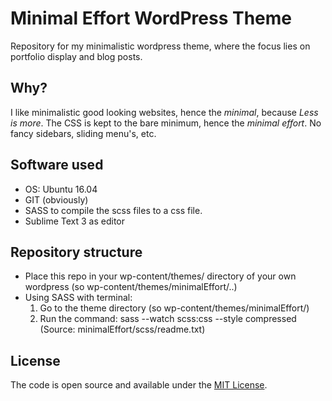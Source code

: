 # Minimal Effort WordPress Theme
Repository for my minimalistic wordpress theme, where the focus lies on portfolio display and blog posts.

## Why?
I like minimalistic good looking websites, hence the *minimal*, because *Less is more*. 
The CSS is kept to the bare minimum, hence the *minimal effort*. No fancy sidebars, sliding menu's, etc.

## Software used
* OS: Ubuntu 16.04
* GIT (obviously)
* SASS to compile the scss files to a css file.
* Sublime Text 3 as editor 

## Repository structure
* Place this repo in your wp-content/themes/ directory of your own wordpress (so wp-content/themes/minimalEffort/..)
* Using SASS with terminal:
  1. Go to the theme directory (so wp-content/themes/minimalEffort/)
  2. Run the command: sass --watch scss:css --style compressed (Source: minimalEffort/scss/readme.txt)

## License

The code is open source and available under the [MIT License](LICENSE.md).
